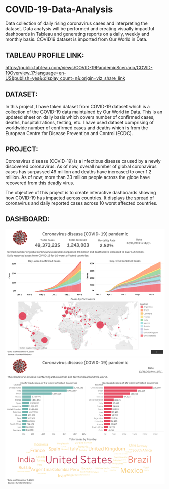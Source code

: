 # COVID-19-Data-Analysis


Data collection of daily rising coronavirus cases and interpreting the dataset. Data analysis will be performed and creating visually impactful dashboards in Tableau and generating reports on a daily, weekly and monthly basis. COVID19 dataset is imported from Our World in Data.

## TABLEAU PROFILE LINK:
[https://public.tableau.com/views/COVID-19PandemicScenario/COVID-19Overview_1?:language=en-US&publish=yes&:display_count=n&:origin=viz_share_link
](https://public.tableau.com/views/WorldwideCOVID-19PandemicScenario_16905705878470/COVID-19Overview_1?:language=en-US&publish=yes&:display_count=n&:origin=viz_share_link)
## DATASET: 
In this project, I have taken dataset from COVID-19 dataset which is a collection of the COVID-19 data maintained by Our World in Data. This is an updated sheet on daily basis which covers number of confirmed cases, deaths, hospitalizations, testing, etc. I have used dataset comprising of worldwide number of confirmed cases and deaths which is from the European Centre for Disease Prevention and Control (ECDC).


## PROJECT: 
Coronavirus disease (COVID-19) is a infectious disease caused by a newly discovered coronavirus. As of now, overall number of global coronavirus cases has surpassed 49 million and deaths have increased to over 1.2 million. As of now, more than 33 million people across the globe have recovered from this deadly virus.

The objective of this project is to create interactive dashboards showing how COVID-19 has impacted across countries. It displays the spread of coronavirus and daily reported cases across 10 worst affected countries.

## DASHBOARD:
<img alt="Geo map dashboard" src="Screenshot/COVID-19 Overview_1.png">
<img alt="Bar chart dashboard" src="Screenshot/COVID-19 Overview_2.png">



